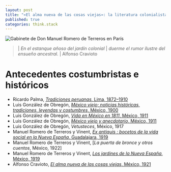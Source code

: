 ```yaml
---
layout: post
title: "«El alma nueva de las cosas viejas»: la literatura colonialista en México"
published: true
categories: think.stack
---
```


![Gabinete de Don Manuel Romero de Terreros en París](https://d1lfxha3ugu3d4.cloudfront.net/images/opencollection/objects/size4/53.180.1.jpg)

> | *En el estanque añoso del jardín colonial*
> | *duerme el rumor ilustre del ensueño ancestral.*
> |                                      Alfonso Cravioto

# Antecedentes costumbristas e históricos

- Ricardo Palma, [*Tradiciones peruanas*, Lima, 1872–1910](https://archive.org/search.php?query=tradiciones%20peruanas)
- Luis González de Obregón, [*México viejo; noticias históricas, tradiciones, leyendas y costumbres*, México, 1900](https://archive.org/details/mxicoviejoyane00gonz/page/n4)
- Luis González de Obregón, [*Vida en México en 1811*, México, 1911](https://archive.org/details/lavidademexicoen00gonz/page/14)
- Luis González de Obregón, [*México viejo y anecdotario*, México, 1911](https://archive.org/details/mxicoviejoyane00gonz)
- Luis González de Obregón, *Vetusteces*, México, 1917
- Manuel Romero de Terreros y Vinent, [*Ex antiquis : bocetos de la vida social en la Nueva España*, Guadalajara, 1919](https://archive.org/details/exantiquisboceto00romeuoft/page/n5)
- Manuel Romero de Terreros y Vinent, [*La puerta de bronce y otros cuentos*, México, 1922]
- Manuel Romero de Terreros y Vinent, [*Los jardines de la Nueva España*, México, 1919](https://babel.hathitrust.org/cgi/pt?id=uc1.31158006029622;view=1up;seq=10)
- Alfonso Cravioto, [*El alma nueva de las cosas viejas*, México, 1921](https://babel.hathitrust.org/cgi/pt?id=txu.059173025262872;view=1up;seq=13)


